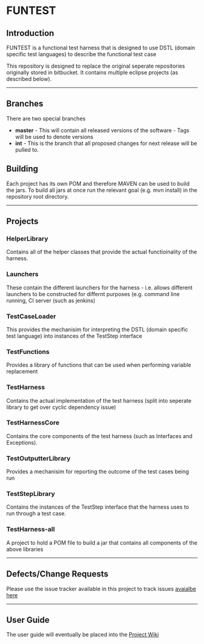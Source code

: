 FUNTEST
=======

Introduction
------------

FUNTEST is a functional test harness that is designed to use DSTL (domain specific test languages) to describe the functional test case

This repository is designed to replace the original seperate repositories originally stored in bitbucket. It contains multiple eclipse projects (as described below).

--------------------------------

Branches
--------

There are two special branches
   * __master__ - This will contain all released versions of the software - Tags will be used to denote versions
   * __int__ - This is the branch that all proposed changes for next release will be pulled to.

Building
--------

Each project has its own POM and therefore MAVEN can be used to build the jars. To build all jars at once run the relevant goal (e.g. mvn install) in the repository root directory.

--------------------------------

Projects
--------

### HelperLibrary

Contains all of the helper classes that provide the actual functioinality of the harness.

### Launchers

These contain the different launchers for the harness - i.e. allows different launchers to be constructed for differnt purposes (e.g. command line running, CI server (such as jenkins)

### TestCaseLoader

This provides the mechanisim for interpreting the DSTL (domain specific test language) into instances of the TestStep interface

### TestFunctions

Provides a library of functions that can be used when performing variable replacement

### TestHarness

Contains the actual implementation of the test harness (split into seperate library to get over cyclic dependency issue)

### TestHarnessCore

Contains the core components of the test harness (such as Interfaces and Exceptions).

### TestOutputterLibrary

Provides a mechanisim for reporting the outcome of the test cases being run

### TestStepLibrary

Contains the instances of the TestStep interface that the harness uses to run through a test case.

### TestHarness-all

A project to hold a POM file to build a jar that contains all components of the above libraries

--------------------------------

Defects/Change Requests
-----------------------

Please use the issue tracker available in this project to track issues [avaialbe here](https://github.com/codersparks/funtest/issues)

--------------------------------

User Guide
----------

The user guide will eventually be placed into the [Project Wiki](https://github.com/codersparks/funtest/wiki)